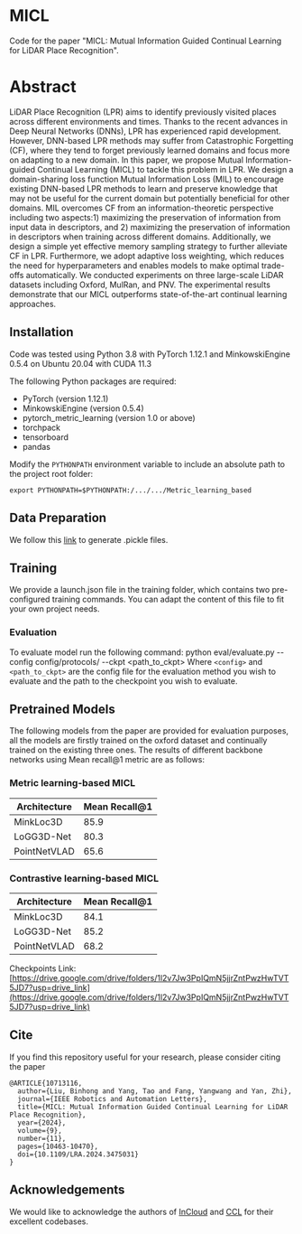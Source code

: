 # MICL

Code for the paper "MICL: Mutual Information Guided Continual Learning for LiDAR Place Recognition".
# Abstract
LiDAR Place Recognition (LPR) aims to identify previously visited places across different environments and times. Thanks to the recent advances in Deep Neural Networks (DNNs), LPR has experienced rapid development. However, DNN-based LPR methods may suffer from Catastrophic Forgetting (CF), where they tend to forget previously learned domains and focus more on adapting to a new domain. In this paper, we propose Mutual Information-guided Continual Learning (MICL) to tackle this problem in LPR. We design a domain-sharing loss function Mutual Information Loss (MIL) to encourage existing DNN-based LPR methods to learn and preserve knowledge that may not be useful for the current domain but potentially beneficial for other domains. MIL overcomes CF from an information-theoretic perspective including two aspects:1) maximizing the preservation of information from input data in descriptors, and 2) maximizing the preservation of information in descriptors when training across different domains. Additionally, we design a simple yet effective memory sampling strategy to further alleviate CF in LPR. Furthermore, we adopt adaptive loss weighting, which reduces the need for hyperparameters and enables models to make optimal trade-offs automatically. We conducted experiments on three large-scale LiDAR datasets including Oxford, MulRan, and PNV. The experimental results demonstrate that our MICL outperforms state-of-the-art continual learning approaches. 

## Installation
Code was tested using Python 3.8 with PyTorch 1.12.1 and MinkowskiEngine 0.5.4 on Ubuntu 20.04 with CUDA 11.3

The following Python packages are required:
* PyTorch (version 1.12.1)
* MinkowskiEngine (version 0.5.4)
* pytorch_metric_learning (version 1.0 or above)
* torchpack
* tensorboard
* pandas


Modify the `PYTHONPATH` environment variable to include an absolute path to the project root folder: 
```
export PYTHONPATH=$PYTHONPATH:/.../.../Metric_learning_based
```

## Data Preparation 
We follow this [link](https://github.com/csiro-robotics/InCloud) to generate .pickle files.

## Training
We provide a launch.json file in the training folder, which contains two pre-configured training commands. You can adapt the content of this file to fit your own project needs.

### Evaluation
To evaluate model run the following command:
  python eval/evaluate.py --config config/protocols/<config> --ckpt <path_to_ckpt>
  Where `<config>` and `<path_to_ckpt>` are the config file for the evaluation method you wish to evaluate and the path to the checkpoint you wish to evaluate. 

## Pretrained Models

The following models from the paper are provided for evaluation purposes, all the models are firstly trained on the oxford dataset and continually trained on the existing three ones. The results of different backbone networks using Mean recall@1 metric are as follows:

### Metric learning-based MICL

| Architecture | Mean Recall@1 
|--------------|---------------
| MinkLoc3D    | 85.9          
| LoGG3D-Net   | 80.3          
| PointNetVLAD | 65.6          

### Contrastive learning-based MICL

| Architecture | Mean Recall@1 
|--------------|---------------
| MinkLoc3D    | 84.1          
| LoGG3D-Net   | 85.2          
| PointNetVLAD | 68.2          

Checkpoints Link: [https://drive.google.com/drive/folders/1l2v7Jw3PpIQmN5jjrZntPwzHwTVT5JD7?usp=drive_link](https://drive.google.com/drive/folders/1l2v7Jw3PpIQmN5jjrZntPwzHwTVT5JD7?usp=drive_link)

## Cite
If you find this repository useful for your research, please consider citing the paper

```
@ARTICLE{10713116,
  author={Liu, Binhong and Yang, Tao and Fang, Yangwang and Yan, Zhi},
  journal={IEEE Robotics and Automation Letters}, 
  title={MICL: Mutual Information Guided Continual Learning for LiDAR Place Recognition}, 
  year={2024},
  volume={9},
  number={11},
  pages={10463-10470},
  doi={10.1109/LRA.2024.3475031}
}
```
## Acknowledgements
We would like to acknowledge the authors of [InCloud](https://github.com/csiro-robotics/InCloud) and [CCL](https://github.com/cloudcjf/CCL) for their excellent codebases.


